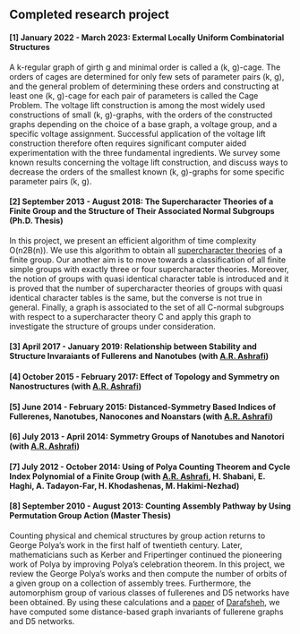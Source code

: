 ## Completed research project
#### [1]  January 2022 - March 2023: Extermal Locally Uniform Combinatorial Structures <br>
A k-regular graph of girth g and minimal order is called a (k, g)-cage. The orders of cages are determined for only few sets of parameter pairs (k, g), and the general problem of determining these orders and constructing at least one (k, g)-cage for each pair of parameters is called the Cage Problem. The voltage lift construction is among the most widely used constructions of small (k, g)-graphs, with the orders of the constructed graphs depending on the choice of a base graph, a voltage group, and a specific voltage assignment. Successful application of the voltage lift construction therefore often requires significant computer aided experimentation with the three fundamental ingredients. We survey some known results concerning the voltage lift construction, and discuss ways to decrease the orders of the smallest known (k, g)-graphs for some specific parameter pairs (k, g).

#### [2] September 2013 - August 2018: The Supercharacter Theories of a Finite Group and the Structure of Their Associated Normal Subgroups (Ph.D. Thesis)
In this project, we present an efficient algorithm of time complexity O(n2B(n)). We use this algorithm to obtain all <a href="https://www.jstor.org/stable/pdf/20161972.pdf">supercharacter theories</a> of a finite group. Our another aim is to move towards a classification of all finite simple groups with exactly three or four supercharacter theories. Moreover, the notion of groups with quasi identical character table is introduced and it is proved that the number of supercharacter theories of groups with quasi identical character tables is the same, but the converse is not true in general. Finally, a graph is associated to the set of all C-normal subgroups with respect to a supercharacter theory C and apply this graph to investigate the structure of groups under consideration.
#### [3] April 2017 - January 2019: Relationship between Stability and Structure Invaraiants of Fullerens and Nanotubes (with <a href="https://scholar.google.com/citations?user=hqM116QAAAAJ&hl=en">A.R. Ashrafi</a>)
#### [4] October 2015 - February 2017: Effect of Topology and Symmetry on Nanostructures (with <a href="https://scholar.google.com/citations?user=hqM116QAAAAJ&hl=en">A.R. Ashrafi</a>)
#### [5] June 2014 - February 2015: Distanced-Symmetry Based Indices of Fullerenes, Nanotubes, Nanocones and Noanstars (with <a href="https://scholar.google.com/citations?user=hqM116QAAAAJ&hl=en">A.R. Ashrafi</a>)
#### [6] July 2013 - April 2014: Symmetry Groups of Nanotubes and Nanotori (with <a href="https://scholar.google.com/citations?user=hqM116QAAAAJ&hl=en">A.R. Ashrafi</a>)
#### [7] July 2012 - October 2014: Using of Polya Counting Theorem and Cycle Index Polynomial of a Finite Group (with <a href="https://scholar.google.com/citations?user=hqM116QAAAAJ&hl=en">A.R. Ashrafi</a>, H. Shabani, E. Haghi, A. Tadayon-Far, H. Khodashenas, M. Hakimi-Nezhad)
#### [8] September 2010 - August 2013: Counting Assembly Pathway by Using Permutation Group Action (Master Thesis) 
Counting physical and chemical structures by group action returns to George Polya’s work in the first half of twentieth century. Later, mathematicians such as Kerber and Fripertinger continued the pioneering work of Polya by improving Polya’s celebration theorem. In this project, we review the George Polya’s works and then compute the number of orbits of a given group on a collection of assembly trees. Furthermore, the automorphism group of various classes of fullerenes and D5 networks have been obtained. By using these calculations and a <a href="https://link.springer.com/article/10.1007/s10440-009-9503-8">paper</a> of <a href="https://mathscinet.ams.org/mathscinet/MRAuthorID/197410">Darafsheh</a>, we have computed some distance-based graph invariants of fullerene graphs and D5 networks.


